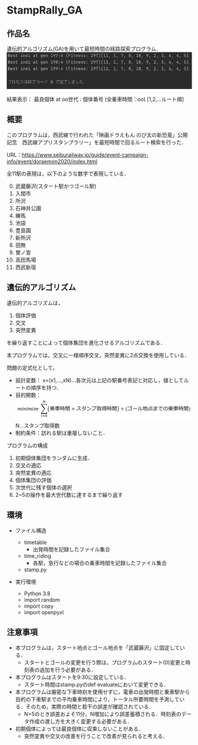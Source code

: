 # StampRally_GA

## 作品名
遺伝的アルゴリズム(GA)を用いて最短時間の経路探索プログラム．
![実行結果](img/result.png)

結果表示：
最良個体 at oo世代 : 個体番号 (全乗車時間：oo) [1,2,...ルート順]

## 概要
このプログラムは，西武線で行われた「映画ドラえもん のび太の新恐竜」公開記念　西武線アプリスタンプラリー」を最短時間で回るルート検索を行った．

URL：https://www.seiburailway.jp/guide/event-campaign-info/event/doraemon2020/index.html

全11駅の表現は，以下のような数字で表現している．

0. 武蔵藤沢(スタート駅かつゴール駅)
1. 入間市
2. 所沢
3. 石神井公園
4. 練馬
5. 池袋
6. 豊島園
7. 新所沢
8. 田無
9. 鶯ノ宮
10. 高田馬場
11. 西武新宿


## 遺伝的アルゴリズム
遺伝的アルゴリズムは，

1. 個体評価
2. 交叉
3. 突然変異

を繰り返すことによって個体集団を進化させるアルゴリズムである．

本プログラムでは，交叉に一様順序交叉，突然変異に2点交換を使用している．

問題の定式化として，

- 設計変数：
x=(x1,...,xN)...各次元は上記の駅番号表記と対応し，値としてルートの順序を持つ．
- 目的関数：
![目的関数](img/objectfunc.PNG)
N...スタンプ取得数
- 制約条件：訪れる駅は重複しないこと．


プログラムの構成

1. 初期個体集団をランダムに生成．
2. 交叉の適応
3. 突然変異の適応
4. 個体集団の評価
5. 次世代に残す個体の選択
6. 2~5の操作を最大世代数に達するまで繰り返す


## 環境
- ファイル構造
  - timetable
    - 出発時間を記録したファイル集合
  - time_riding
    - 各駅，急行などの場合の乗車時間を記録したファイル集合
  - stamp.py
  
- 実行環境
  - Python 3.8
  - import random
  - import copy
  - import openpyxl

## 注意事項
- 本プログラムは，スタート地点とゴール地点を「武蔵藤沢」に固定している．
  - スタートとゴールの変更を行う際は，プログラムのスタート(0)変更と時刻表の追加を行う必要がある．
- 本プログラムはスタートを9:30に設定している．
  - スタート時間はstamp.pyのdef evaluateにおいて変更できる．
- 本プログラムは厳密な下車時刻を使用せずに，電車の出発時間と乗車駅から目的の下車駅までの平均乗車時間により，トータル所要時間を予測している．そのため，実際の時間と若干の誤差が確認されている．
  - N=5のとき誤差およそ11分，N増加により誤差蓄積される．時刻表のデータ作成の渡し方を大きく変更する必要がある．
- 初期個体によっては最良個体に収束しないことがある．
  - 突然変異や交叉の改善を行うことで改善が見られると考える．

